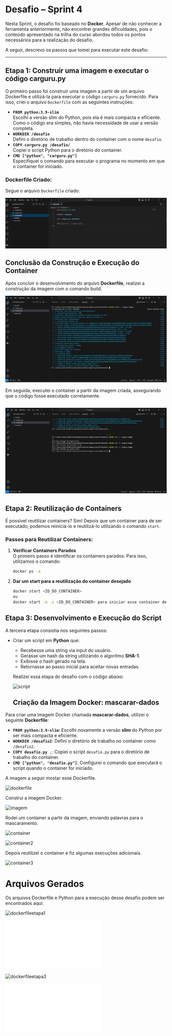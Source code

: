 # Desafio – Sprint 4

Nesta Sprint, o desafio foi baseado no **Docker**. Apesar de não conhecer a ferramenta anteriormente, não encontrei grandes dificuldades, pois o conteúdo apresentado na trilha do curso abordou todos os pontos necessários para a realização do desafio.

A seguir, descrevo os passos que tomei para executar este desafio:

---

## **Etapa 1: Construir uma imagem e executar o código carguru.py**

O primeiro passo foi construir uma imagem a partir de um arquivo Dockerfile e utilizá-la para executar o código `carguru.py` fornecido. Para isso, criei o arquivo `Dockerfile` com as seguintes instruções:

- **`FROM python:3.9-slim`**  
  Escolhi a versão slim do Python, pois ela é mais compacta e eficiente. Como o código era simples, não havia necessidade de usar a versão completa.  
- **`WORKDIR /desafio`**  
  Defini o diretório de trabalho dentro do container com o nome `desafio`.  
- **`COPY carguru.py /desafio/`**  
  Copiei o script Python para o diretório do container.  
- **`CMD ["python", "carguru.py"]`**  
  Especifiquei o comando para executar o programa no momento em que o container for iniciado.  

### Dockerfile Criado:

Segue o arquivo `Dockerfile` criado:

![dockerfile](../Evidencias/evidencias1e2/00dockerfile.png)

## Conclusão da Construção e Execução do Container

Após concluir o desenvolvimento do arquivo **Dockerfile**, realizei a construção da imagem com o comando build. 

![imagem](../Evidencias/evidencias1e2/01imagem.png)

Em seguida, executei o container a partir da imagem criada, assegurando que o código fosse executado corretamente.

![imagemcontainer](../Evidencias/evidencias1e2/02criandocontainer.png)
---

## **Etapa 2: Reutilização de Containers**

É possível reutilizar containers?
Sim! Depois que um container para de ser executado, podemos reiniciá-lo e reutilizá-lo utilizando o comando `start`.

### Passos para Reutilizar Containers:

1. **Verificar Containers Parados**  
   O primeiro passo é identificar os containers parados. Para isso, utilizamos o comando:  
   ```bash
   docker ps -a

2. **Dar um start para a reutilização do container desejado**
    ```bash
    docker start <ID_DO_CONTAINER>
    ou
    docker start -a -i <ID_DO_CONTAINER> para iniciar esse container de maneira interativa no terminal

## **Etapa 3: Desenvolvimento e Execução do Script**

A terceira etapa consistia nos seguintes passos:  
- Criar um script em **Python** que:  
  - Recebesse uma string via input do usuário.  
  - Gerasse um hash da string utilizando o algoritmo **SHA-1**.  
  - Exibisse o hash gerado na tela.  
  - Retornasse ao passo inicial para aceitar novas entradas. 

  Realizei essa etapa do desafio com o código abaixo:

  ![script](../Evidencias/evidencias3/00python.png)

  ## **Criação da Imagem Docker: mascarar-dados**

Para criar uma imagem Docker chamada **mascarar-dados**, utilizei o seguinte **Dockerfile**:

- **`FROM python:3.9-slim`**: Escolhi novamente a versão **slim** do Python por ser mais compacta e eficiente.  
- **`WORKDIR /desafio2`**: Defini o diretório de trabalho no container como `/desafio2`.  
- **`COPY desafio.py .`**: Copiei o script `desafio.py` para o diretório de trabalho do container.  
- **`CMD ["python", "desafio.py"]`**: Configurei o comando que executará o script quando o container for iniciado.  
 
 A imagem a seguir mostar esse Dockerfile.

 ![dockerfile](../Evidencias/evidencias3/01dokerfile.png)

 Construi a imagem Docker.

![imagem](../Evidencias/evidencias3/02criacaoimagem.png)

Rodei um container a partir da imagem, enviando palavras para o mascaramento.

![container](../Evidencias/evidencias3/03rodandocontainer.png)

![container2](../Evidencias/evidencias3/04testecom1entrada.png)

Depois reutilizei o container e fiz algumas execuções adicionais.

![container3](../Evidencias/evidencias3/05reutilizando.png)


# Arquivos Gerados

Os arquivos Dockerfile e Python para a execução desse desafio podem ser encontrados aqui:

![dockerfileetapa1](../Desafio/Etapa1e2/Dockerfile)

![readmeetapa2](../Desafio/Etapa1e2/questionamentos.md)

![dockerfileetapa3](../Desafio/Etapa3/Dockerfile)

![pythonetapa3](../Desafio/Etapa3/desafio.py)





    

    



